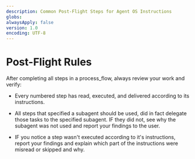 ```yaml
---
description: Common Post-Flight Steps for Agent OS Instructions
globs:
alwaysApply: false
version: 1.0
encoding: UTF-8
---
```


# Post-Flight Rules

After completing all steps in a process_flow, always review your work and verify:

- Every numbered step has read, executed, and delivered according to its instructions.

- All steps that specified a subagent should be used, did in fact delegate those tasks to the specified subagent.  IF they did not, see why the subagent was not used and report your findings to the user.

- IF you notice a step wasn't executed according to it's instructions, report your findings and explain which part of the instructions were misread or skipped and why.